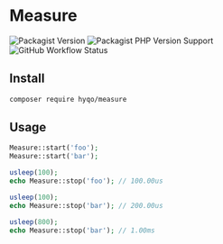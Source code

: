 # Measure
![Packagist Version](https://img.shields.io/packagist/v/hyqo/measure?style=flat-square)
![Packagist PHP Version Support](https://img.shields.io/packagist/php-v/hyqo/measure?style=flat-square)
![GitHub Workflow Status](https://img.shields.io/github/actions/workflow/status/hyqo/measure/tests.yml?branch=main&label=tests&style=flat-square)


## Install

```sh
composer require hyqo/measure
```

## Usage

```php
Measure::start('foo');
Measure::start('bar');

usleep(100);
echo Measure::stop('foo'); // 100.00us

usleep(100);
echo Measure::stop('bar'); // 200.00us

usleep(800);
echo Measure::stop('bar'); // 1.00ms
```
